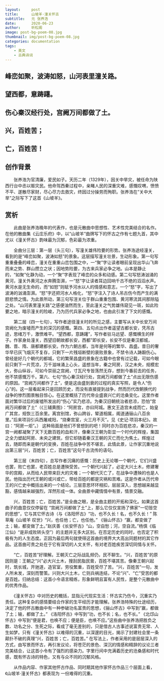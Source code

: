 ```yaml
---
layout:     post
title:      山坡羊·潼关怀古
subtitle:   元 张养浩
date:       2020-06-23
author:     听松阁
image: post-bg-poem-08.jpg
thumbnail: img/post-bg-poem-08.jpg
categories: documentation
tags:
    - 美文
    - 古典诗词
---
```


## 峰峦如聚，波涛如怒，山河表里潼关路。
## 望西都，意踌躇。
## 伤心秦汉经行处，宫阙万间都做了土。
## 兴，百姓苦；
## 亡，百姓苦！



## 创作背景

　　张养浩为官清廉，爱民如子。天历二年（1329年），因关中旱灾，被任命为陕西行台中丞以赈灾民。他命驾西秦过程中，亲睹人民的深重灾难，感慨叹喟，愤愤不平、遂散尽家财，尽心尽力去救灾，终因过分操劳而殉职。张养浩在“关中大旱”之际写下了这首《山坡羊》。





## 赏析

　　此曲是张养浩晚年的代表作，也是元散曲中思想性、艺术性完美结合的名作。在他的散曲集《云庄乐府》中，以“山坡羊”曲牌写下的怀古之作有七题九首，其中尤以《潼关怀古》韵味最为沉郁，色彩最为浓重。

　　全曲分三层：第一层（头三句），写潼关雄伟险要的形势。张养浩途经潼关，看到的是“峰峦如聚，波涛如怒”的景象。这层描写潼关壮景，生动形象。第一句写重重叠叠的峰峦，潼关在重重山峦包围之中，一“聚”字让读者眼前呈现出华山飞奔而来之势、群山攒立之状；因地势险要，为古来兵家必争之地。山本是静止的，“如聚”化静为动，一个“聚”字表现了峰峦的众多和动感。第二句写怒涛汹涌的黄河，潼关外黄河之水奔腾澎湃，一“怒”字让读者耳边回响千古不绝的滔滔水声。黄河水是无生命的，而“如怒”则赋予河水以人的情感和意志，一个“怒”字，写出了波涛的汹涌澎湃。“怒”字还把河水人格化，“怒”字注入了诗人吊古伤今而产生的满腔悲愤之情。为此景所动，第三句写渲关位于群山重重包围、黄河寒流其间那除隘之处。“山河表里潼关路”之感便油然而生，至此潼关之气势雄伟窥见一斑，如此险要之地，暗示潼关的险峻，乃为历代兵家必争之地，也由此引发了下文的感慨。

　　第二层（四一七句），写作者途径潼关时的所见之感，主要写从关中长安万间宫阙化为废墟而产生的深沉的感慨。第四、五句点出作者遥望古都长安，凭吊古迹，思绪万千，激愤难平。“望西都，意踌躇”，写作者驻马远望、感慨横生的样子。作家身处潼关，西望旧朝故都长安，西都”即长安，长安不仅是秦汉都城，魏、晋、隋、唐都建都长安。作为六朝古都，当年是何等的繁华、昌盛。昔日的奢华早已灰飞烟灭不复存，只剩下一片残垣断壁的衰败景象，不禁令诗人踌蹰伤心。 曾经是好几个朝代的都城，它的繁荣昌盛的景象在古籍中也曾有过记载，可如今眼前只剩下一片荒凉，万千滋味涌上心头，遥想当年，秦之阿房，汉之未央，规模宏大，弥山纵谷，可如今崇丽之宫阙，寸瓦尺专皆荡然无存，想到今番前去的任务，他不禁感慨万千。第六、七句“伤心秦汉经行处，宫阙万间都做了土”点出无限伤感的原因。“宫阙万间都作了土”，便是这由盛到衰的过程的真实写照，是令人“伤心”的。这一层看起来只是回顾历史，而没有直接提到战争，然而历代改朝换代的战争的惨烈图景触目惊心。在这里概括了历代帝业盛衰兴亡的沧桑变化。这里作者面对繁华过后的废墟所发出的“伤心”实乃悲凉。为秦汉旧朝统治者悲凉，恐怕“宫阙万间都做了土”（《三辅黄图》：“阿房宫，亦曰阿城。惠文王造宫未成而亡，始皇广其宫，规恢三百余里。离宫别馆，弥山跨谷，辇道相属，阁道通骊山八百余里。”后来项羽引兵西屠咸阳，“烧秦宫室，火三月不灭”。见《史记·项羽本纪》。故曰：“阿房一炬”。） 这种局面是他们不曾想到的吧！同时亦为百姓悲凉，秦汉的一宫一阙都凝聚了天下无数百姓的血和汗，像秦汉王朝为彰显一个时代的辉煌，集国之全力塑起阿房、未央之建筑，但它却随着秦汉王朝的灭亡而化为焦土。辉煌过去，随即而来是朝代的变换，百姓在战争中苦不堪言。此情此景，让作家沉重地说出第三层“兴，百姓苦；亡，百姓苦”这句千古流传的语句。

　　第三层（末四句），总写作者沉痛的感慨：历史上无论哪一个朝代，它们兴盛也罢，败亡也罢，老百姓总是遭殃受苦。一个朝代兴起了，必定大兴土木，修建奢华的宫殿，从而给人民带来巨大的灾难；一个朝代灭亡了，在战争中遭殃的也是人民。他指出历代王朝的或兴或亡，带给百姓的都是灾祸和苦难。这是作者从历代帝王的兴亡史中概括出来的一个结论。三层意思环环相扣，层层深入，思想越来越显豁，感情越来越强烈，浑然形成一体。全曲景中藏情情中有景，情景交融。

　　兴，百姓苦；亡，百姓苦。”是全曲之眼，是全曲主题的开拓和深化。如果这首曲子的曲意仅仅停留在 “宫阙万间都做了土”上，那么它仅仅宣扬了佛家“一切皆空的思想”，它与其它怀古诗（与《洛阳怀古》“功，也不久长！名，也不久长！” 陈草庵《山坡羊 叹世》“兴，也任他；亡，也任他。” 《骊山怀古》“赢，都变做了土；输，都变做了土。”赵庆善《长安怀古》“山，空自愁；河，空自流。”杨慎《临江仙》“是非成败转头空”）的主题并无多大区别。在否定历史的同时，也否定了积极有为的人生态度。正因为最后两句就使得这首曲的境界大大高出同题材的其它作品。这首曲可贵之处在于它有深切的人文关怀，有对老百姓疾苦深切同情与关怀。

　　“亡，百姓苦”好理解。王朝灭亡之际战乱频仍，民不聊生。“兴，百姓苦”的原因则是：王朝之“兴”必大兴土木，搜刮民脂民膏，百姓不堪其苦。像秦王朝兴起时，筑长城，开驰道，造官室，劳役繁重，百姓受尽了苦。“兴，百姓苦”一句，发人所未发，深刻而警策。兴则大兴土木，亡则兵祸连结，不论“兴”、“亡”受苦的都是百姓。归纳总结：这首小令语言精练，形象鲜明且富有人民性，是整个元散曲中的优秀作品。

　　《潼关怀古》中对历史的概括，显指元代现实生活：怀古实乃伤今，沉重实乃责任。这种复杂的感情要结合作家的生平经历才能理解。张养浩特殊的仕途经历，决定了他的怀古散曲中有一种参破功名富贵的思想，《骊山怀古》中写到“赢，都做了土；输，都做了土。” 《洛阳怀古》中写到“功，也不长；名，也不长。” 《北邙山怀古》中写到“便是君，也唤不应；便是臣，也唤不应。”这些曲中张养浩把胜负之数、功名之分、生死之际，看成了毫无差别的，只是借古人古事述说富贵无常、人生如梦。只有《潼关怀古》以难得的沉重，以深邃的目光，揭示了封建社会里一条颠扑不破的真理“兴，百姓苦；亡，百姓苦。”
在写法上，作者采用的是层层深入的方式，由写景而怀古，再引发议论，将苍茫的景色、深沉的情感和精辞的议论三者完美结合，让这首小令有了强烈的感染力。字里行间中充满着历史的沧桑感和时代感，既有怀古诗的特色，又有与众不同的沉郁风格。

　　从作品内容、作家其他怀古作品、同时期其他作家怀古作品三个层面上看，《山坡羊·潼关怀古》都表现为 一份难得的沉重。

